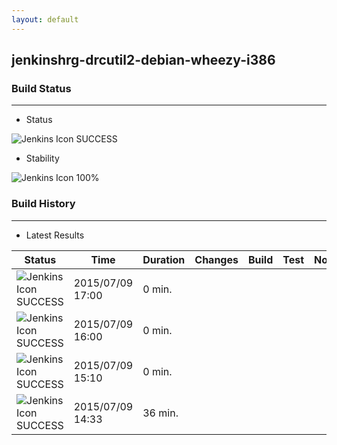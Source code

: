 ```yaml
---
layout: default
---
```

## jenkinshrg-drcutil2-debian-wheezy-i386
### Build Status
___
* Status
  
![Jenkins Icon](http://jenkinshrg.github.io/images/48x48/blue.png)
SUCCESS
  
* Stability
  
![Jenkins Icon](http://jenkinshrg.github.io/images/48x48/health-80plus.png)
100%
  
### Build History
___
* Latest Results
  
|Status|Time|Duration|Changes|Build|Test|Note|
|---|---|---|---|---|---|---|
|![Jenkins Icon](http://jenkinshrg.github.io/images/24x24/blue.png)SUCCESS|2015/07/09 17:00|0 min.|||| |
|![Jenkins Icon](http://jenkinshrg.github.io/images/24x24/blue.png)SUCCESS|2015/07/09 16:00|0 min.|||| |
|![Jenkins Icon](http://jenkinshrg.github.io/images/24x24/blue.png)SUCCESS|2015/07/09 15:10|0 min.|||| |
|![Jenkins Icon](http://jenkinshrg.github.io/images/24x24/blue.png)SUCCESS|2015/07/09 14:33|36 min.|||| |
